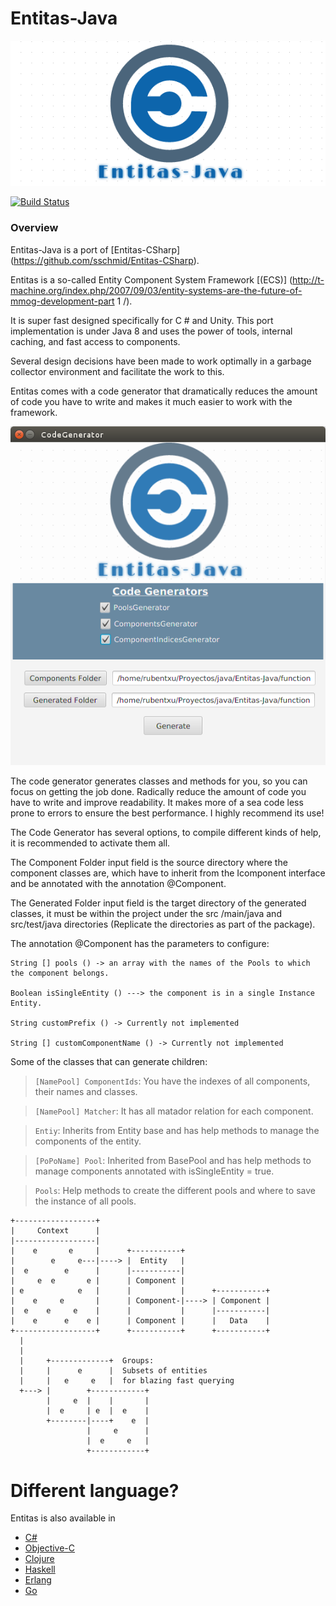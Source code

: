 # Entitas-Java


![EntitasJavaLogo ](https://raw.githubusercontent.com/Rubentxu/Entitas-Java/master/codegenerator/src/main/resources/img/EntitasJavaLOGO.png "Entitas-Java")


[![Build Status](https://travis-ci.org/Rubentxu/Entitas-Java.svg?branch=master)](https://travis-ci.org/Rubentxu/Entitas-Java)


### Overview
Entitas-Java is a port of [Entitas-CSharp] (https://github.com/sschmid/Entitas-CSharp).

Entitas is a so-called Entity Component System Framework [(ECS)] (http://t-machine.org/index.php/2007/09/03/entity-systems-are-the-future-of-mmog-development-part 1 /).

It is super fast designed specifically for C # and Unity. This port implementation is under Java 8 and uses the power of tools, internal caching, and fast access to components.

Several design decisions have been made to work optimally in a garbage collector environment and facilitate the work to this.

Entitas comes with a code generator that dramatically reduces the amount of code you have to write and makes it much easier to work with the framework.


![EntitasJavaLogo ](https://raw.githubusercontent.com/Rubentxu/Entitas-Java/master/docs/CodeGeneratoApp.png "CodeGenerator Entitas-Java")



The code generator generates classes and methods for you, so you can focus on getting the job done.
Radically reduce the amount of code you have to write and improve readability.
It makes more of a sea code less prone to errors to ensure the best performance.
I highly recommend its use!

The Code Generator has several options, to compile different kinds of help, it is recommended to activate them all.

The Component Folder input field is the source directory where the component classes are, which have to inherit from the Icomponent interface and be annotated with the annotation @Component.

The Generated Folder input field is the target directory of the generated classes, it must be within the project under the src /main/java and src/test/java directories (Replicate the directories as part of the package).

The annotation @Component has the parameters to configure:

    String [] pools () -> an array with the names of the Pools to which the component belongs.

    Boolean isSingleEntity () ---> the component is in a single Instance Entity.

    String customPrefix () -> Currently not implemented

    String [] customComponentName () -> Currently not implemented
    

Some of the classes that can generate children:

> `[NamePool] ComponentIds`: You have the indexes of all components, their names and classes.

> `[NamePool] Matcher`: It has all matador relation for each component.

> `Entiy`: Inherits from Entity base and has help methods to manage the components of the entity.

> `[PoPoName] Pool`: Inherited from BasePool and has help methods to manage components annotated with isSingleEntity = true.

> `Pools`: Help methods to create the different pools and where to save the instance of all pools.


```
+------------------+
|     Context      |
|------------------|
|    e       e     |      +-----------+
|        e     e---|----> |  Entity   |
|  e        e      |      |-----------|
|     e  e       e |      | Component |
| e            e   |      |           |      +-----------+
|    e     e       |      | Component-|----> | Component |
|  e    e     e    |      |           |      |-----------|
|    e      e    e |      | Component |      |   Data    |
+------------------+      +-----------+      +-----------+
  |
  |
  |     +-------------+  Groups:
  |     |      e      |  Subsets of entities
  |     |   e     e   |  for blazing fast querying
  +---> |        +------------+
        |     e  |    |       |
        |  e     | e  |  e    |
        +--------|----+    e  |
                 |     e      |
                 |  e     e   |
                 +------------+
```

# Different language?
Entitas is also available in
- [C#](https://github.com/sschmid/Entitas-CSharp)
- [Objective-C](https://github.com/wooga/entitas)
- [Clojure](https://github.com/mhaemmerle/entitas-clj)
- [Haskell](https://github.com/mhaemmerle/entitas-haskell)
- [Erlang](https://github.com/mhaemmerle/entitas_erl)
- [Go](https://github.com/wooga/go-entitas)
